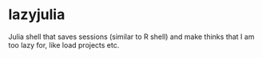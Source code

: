 # lazyjulia

Julia shell that saves sessions (similar to R shell) and make thinks that I am too lazy for, like load projects etc.
